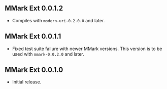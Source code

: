 ## MMark Ext 0.0.1.2

* Compiles with `modern-uri-0.2.0.0` and later.

## MMark Ext 0.0.1.1

* Fixed test suite failure with newer MMark versions. This version is to be
  used with `mmark-0.0.2.0` and later.

## MMark Ext 0.0.1.0

* Initial release.
